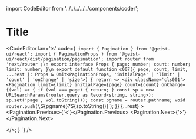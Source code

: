 import CodeEditor from '../../../../../components/coder';

# Title

<CodeEditor lan='ts' code={`
import { Pagination } from '@geist-ui/react';
import { PaginationProps } from '@geist-ui/react/dist/pagination/pagination';
import router from 'next/router';\n
export interface Props {
	page: number;
	count: number;
	limit: number;
}\n
export default function c007({ page, count, limit, ...rest }: Props & Omit<PaginationProps, 'initialPage' | 'limit' | 'count' | 'onChange' | 'size'>) {
	return <>
		<div className='cls001'>
			<Pagination
				limit={limit}
				initialPage={page}
				count={count}
				onChange={(vol) => {
					if (vol === page) {
						return;
					}
					const sp = new URLSearchParams(router.query as Record<string, string>);
					sp.set('page', vol.toString());
					const pgname = router.pathname;
					void router.push(\`\${pgname}?\${sp.toString()}\`);
				}}
				{...rest}
			>
				<Pagination.Previous>{'<'}</Pagination.Previous>
				<Pagination.Next>{'>'}</Pagination.Next>
			</Pagination>
		</div>
		<div className='cls002'>
		</div>
		<style jsx>{\`
.cls001{
float: right;
}
.cls002{
clear: right;
}
\`}</style>
	</>;
}
`} />

